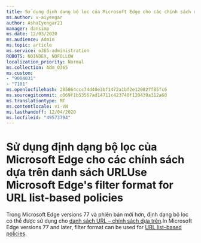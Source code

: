 ```yaml
---
title: Sử dụng định dạng bộ lọc của Microsoft Edge cho các chính sách dựa trên danh sách URL
ms.author: v-aiyengar
author: AshaIyengar21
manager: dansimp
ms.date: 12/03/2020
ms.audience: Admin
ms.topic: article
ms.service: o365-administration
ROBOTS: NOINDEX, NOFOLLOW
localization_priority: Normal
ms.collection: Adm_O365
ms.custom:
- "9004031"
- "7101"
ms.openlocfilehash: 285864ccc74d40e3bf1472a1bf2e120827f85fc6
ms.sourcegitcommit: c069f1b53567ad14711c423740f120439a312a60
ms.translationtype: MT
ms.contentlocale: vi-VN
ms.lasthandoff: 12/04/2020
ms.locfileid: "49573794"
---
```

# <a name="use-microsoft-edges-filter-format-for-url-list-based-policies"></a><span data-ttu-id="0a8b5-102">Sử dụng định dạng bộ lọc của Microsoft Edge cho các chính sách dựa trên danh sách URL</span><span class="sxs-lookup"><span data-stu-id="0a8b5-102">Use Microsoft Edge's filter format for URL list-based policies</span></span>

<span data-ttu-id="0a8b5-103">Trong Microsoft Edge versions 77 và phiên bản mới hơn, định dạng bộ lọc có thể được sử dụng cho [danh sách URL – chính sách dựa trên](https://go.microsoft.com/fwlink/?linkid=2135179).</span><span class="sxs-lookup"><span data-stu-id="0a8b5-103">In Microsoft Edge versions 77 and later, filter format can be used for [URL list–based policies](https://go.microsoft.com/fwlink/?linkid=2135179).</span></span>